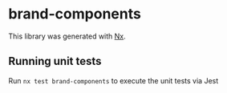 # brand-components

This library was generated with [Nx](https://nx.dev).

## Running unit tests

Run `nx test brand-components` to execute the unit tests via Jest
